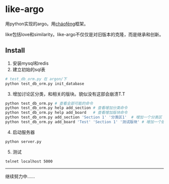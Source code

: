 like-argo
=========

用python实现的argo。用[cháofēng](https://github.com/argo-admin/chaofeng)框架。

like包括love和similarity。like-argo不仅仅是对旧版本的克隆，而是继承和创新。

Install
-------

  1. 安装mysql和redis
  2. 建立初始的sql表
  
  ```bash
  # test_db_orm.py 在 argon/下
  python test_db_orm.py init_database
  ```

  3. 增加讨论区分类，和相关的版块。貌似没有这部会崩溃T.T
  
  ```bash
  python test_db_orm.py # 查看全部可能的命令
  python test_db_orm.py help add_section # 查看增加分类命令
  python test_db_orm.py help add_board   # 查看增加版块命令
  python test_db_orm.py add_section 'Section 1' '分类区1'  # 增加一个分类区
  python test_db_orm.py add_board 'Test' 'Section 1' '测试版块' # 增加一个版块
  ```

  4. 启动服务器
  
  ```bash
  python server.py
  ```

  5. 测试
  
  ```bash
  telnet localhost 5000
  ```

-----------------------------------------

继续努力中……
